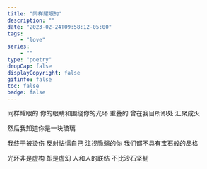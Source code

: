 ```yaml
---
title: "同样耀眼的"
description: ""
date: "2023-02-24T09:58:12-05:00"
tags: 
    - "love"
series: 
    - ""
type: "poetry"
dropCap: false
displayCopyright: false
gitinfo: false
toc: false
badge: false
---
```

同样耀眼的
你的眼睛和围绕你的光环
重叠的
曾在我目所即处
汇聚成火

然后我知道你是一块玻璃

我终于被烫伤
反射怯懦自己
注视脆弱的你
我们都不具有宝石般的品格

光环非是虚构
却是虚幻
人和人的联结
不比沙石坚韧

